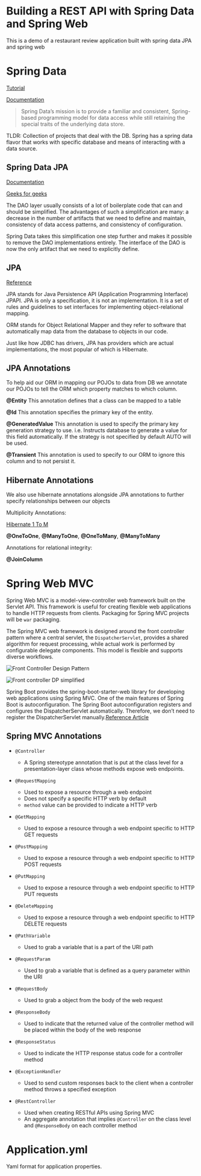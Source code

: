 # Building a REST API with Spring Data and Spring Web

This is a demo of a restaurant review application built with spring data JPA and spring web

# Spring Data

[Tutorial](https://www.baeldung.com/the-persistence-layer-with-spring-data-jpa)

[Documentation](https://spring.io/projects/spring-data)

> Spring Data’s mission is to provide a familiar and consistent, Spring-based programming model for data access while still retaining the special traits of the underlying data store.

TLDR: Collection of projects that deal with the DB. Spring has a spring data flavor that works with specific database and means of interacting with a data source.

## Spring Data JPA

[Documentation](https://spring.io/projects/spring-data-jpa)

[Geeks for geeks](https://www.geeksforgeeks.org/spring-boot-spring-data-jpa/?ref=rp)

The DAO layer usually consists of a lot of boilerplate code that can and should be simplified. The advantages of such a simplification are many: a decrease in the number of artifacts that we need to define and maintain, consistency of data access patterns, and consistency of configuration.

Spring Data takes this simplification one step further and makes it possible to remove the DAO implementations entirely. The interface of the DAO is now the only artifact that we need to explicitly define.

## JPA

[Reference](https://www.geeksforgeeks.org/java-jpa-vs-hibernate/)

JPA stands for Java Persistence API (Application Programming Interface) JPAPI. JPA is only a specification, it is not an implementation. It is a set of rules and guidelines to set interfaces for implementing object-relational mapping.

ORM stands for Object Relational Mapper and they refer to software that automatically map data from the database to objects in our code.

Just like how JDBC has drivers, JPA has providers which are actual implementations, the most popular of which is Hibernate.

## JPA Annotations

To help aid our ORM in mapping our POJOs to data from DB we annotate our POJOs to tell the ORM which property matches to which column.

**@Entity** This annotation defines that a class can be mapped to a table

**@Id** This annotation specifies the primary key of the entity.

**@GeneratedValue** This annotation is used to specify the primary key generation strategy to use. i.e. Instructs database to generate a value for this field automatically. If the strategy is not specified by default AUTO will be used.

**@Transient** This annotation is used to specify to our ORM to ignore this column and to not persist it.

## Hibernate Annotations

We also use hibernate annotations alongside JPA annotations to further specify relationships between our objects

Multiplicity Annotations:

[Hibernate 1 To M](https://www.baeldung.com/hibernate-one-to-many)

**@OneToOne**, **@ManyToOne**, **@OneToMany**, **@ManyToMany**

Annotations for relational integrity:

**@JoinColumn**

# Spring Web MVC

Spring Web MVC is a model-view-controller web framework built on the Servlet API. This framework is useful for creating flexible web applications to handle HTTP requests from clients. Packaging for Spring MVC projects will be `war` packaging.

The Spring MVC web framework is designed around the front controller pattern where a central servlet, the `DispatcherServlet`, provides a shared algorithm for request processing, while actual work is performed by configurable delegate components. This model is flexible and supports diverse workflows.

![Front Controller Design Pattern](https://docs.spring.io/spring-framework/docs/3.0.0.M4/spring-framework-reference/html/images/mvc.png)

![Front controller DP simplified](https://www.codejava.net/images/articles/frameworks/spring/Understanding%20Spring%20MVC/FrontControllerDesignPattern.jpg)

Spring Boot provides the spring-boot-starter-web library for developing web applications using Spring MVC. One of the main features of Spring Boot is autoconfiguration. The Spring Boot autoconfiguration registers and configures the DispatcherServlet automatically. Therefore, we don’t need to register the DispatcherServlet manually.[Reference Article](https://www.baeldung.com/spring-boot-dispatcherservlet-web-xml)

## Spring MVC Annotations

- `@Controller`

  - A Spring stereotype annotation that is put at the class level for a presentation-layer class whose methods expose web endpoints.

- `@RequestMapping`

  - Used to expose a resource through a web endpoint
  - Does not specify a specific HTTP verb by default
  - `method` value can be provided to indicate a HTTP verb

- `@GetMapping`

  - Used to expose a resource through a web endpoint specific to HTTP GET requests

- `@PostMapping`

  - Used to expose a resource through a web endpoint specific to HTTP POST requests

- `@PutMapping`

  - Used to expose a resource through a web endpoint specific to HTTP PUT requests

- `@DeleteMapping`

  - Used to expose a resource through a web endpoint specific to HTTP DELETE requests

- `@PathVariable`

  - Used to grab a variable that is a part of the URI path

- `@RequestParam`

  - Used to grab a variable that is defined as a query parameter within the URI

- `@RequestBody`

  - Used to grab a object from the body of the web request

- `@ResponseBody`

  - Used to indicate that the returned value of the controller method will be placed within the body of the web response

- `@ResponseStatus`

  - Used to indicate the HTTP response status code for a controller method

- `@ExceptionHandler`

  - Used to send custom responses back to the client when a controller method throws a specified exception

- `@RestController`
  - Used when creating RESTful APIs using Spring MVC
  - An aggregate annotation that implies `@Controller` on the class level and `@ResponseBody` on each controller method

# Application.yml

Yaml format for application properties.

